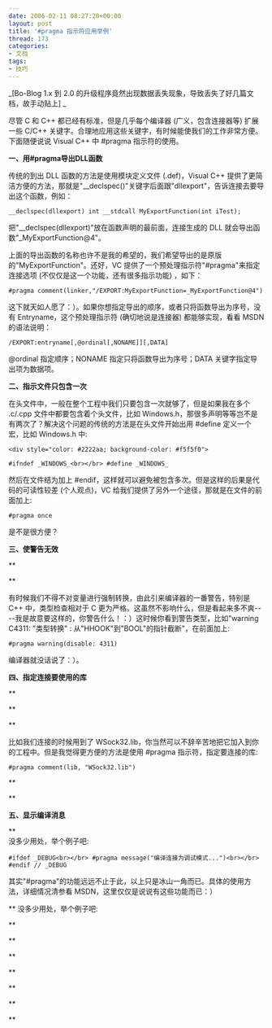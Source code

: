 ```yaml
---
date: 2006-02-11 08:27:20+00:00
layout: post
title: '#pragma 指示符应用举例'
thread: 173
categories:
- 文档
tags:
- 技巧
---
```


_[Bo-Blog 1.x 到 2.0 的升级程序竟然出现数据丢失现象，导致丢失了好几篇文档，故手动贴上] _  


  
尽管 C 和 C++ 都已经有标准，但是几乎每个编译器 (广义，包含连接器等) 扩展一些 C/C++ 关键字。合理地应用这些关键字，有时候能使我们的工作非常方便。下面随便说说 Visual C++ 中 #pragma 指示符的使用。

<!-- more -->  


**一、用#pragma导出DLL函数**

  


传统的到出 DLL 函数的方法是使用模块定义文件 (.def)，Visual C++ 提供了更简洁方便的方法，那就是"__declspec()"关键字后面跟"dllexport"，告诉连接去要导出这个函数，例如：

  
  

    
    __declspec(dllexport) int __stdcall MyExportFunction(int iTest);

  


把"__declspec(dllexport)"放在函数声明的最前面，连接生成的 DLL 就会导出函数"_MyExportFunction@4"。

  


上面的导出函数的名称也许不是我的希望的，我们希望导出的是原版的"MyExportFunction"。还好，VC 提供了一个预处理指示符"#pragma"来指定连接选项 (不仅仅是这一个功能，还有很多指示功能) ，如下：

  
  

    
    #pragma comment(linker,"/EXPORT:MyExportFunction=_MyExportFunction@4")

  


这下就天如人愿了：）。如果你想指定导出的顺序，或者只将函数导出为序号，没有 Entryname，这个预处理指示符 (确切地说是连接器) 都能够实现，看看 MSDN 的语法说明：

  
  

    
    /EXPORT:entryname[,@ordinal[,NONAME]][,DATA]

  


@ordinal 指定顺序；NONAME 指定只将函数导出为序号；DATA 关键字指定导出项为数据项。

  


**二、指示文件只包含一次**

  


在头文件中，一般在整个工程中我们只要包含一次就够了，但是如果我在多个 .c/.cpp 文件中都要包含着个头文件，比如 Windows.h，那很多声明等等岂不是有两次了？解决这个问题的传统的方法是在头文件开始出用 #define 定义一个宏，比如 Windows.h 中:  


  

    
    <div style="color: #2222aa; background-color: #f5f5f0"> 
    
    #ifndef _WINDOWS_<br></br> #define _WINDOWS_

  
  
  


  然后在文件结为加上 #endif，这样就可以避免被包含多次。但是这样的后果是代码的可读性较差 (个人观点)，VC 给我们提供了另外一个途径，那就是在文件的前面加上:

  
  
  
  
  
  

    
    #pragma once

  
  
  
  
  


   是不是很方便？

  
  
  
  
  


**三、使警告无效**

  


**  


**  
  


   有时候我们不得不对变量进行强制转换，由此引来编译器的一番警告，特别是 C++ 中，类型检查相对于 C 更为严格。这虽然不影响什么，但是看起来多不爽----我是故意要这样的，你警告什么！：）这时候你看到警告类型，比如"warning C4311: "类型转换" : 从"HHOOK"到"BOOL"的指针截断"，在前面加上:

  
  
  
  
  
  

    
    #pragma warning(disable: 4311)

  
  
  


  编译器就没话说了：）。

  
  
  
  
  


**四、指定连接要使用的库**

  


**  


**  


**  
  


   比如我们连接的时候用到了 WSock32.lib，你当然可以不辞辛苦地把它加入到你的工程中。但是我觉得更方便的方法是使用 #pragma 指示符，指定要连接的库:

  
  
  
  
  

    
    #pragma comment(lib, "WSock32.lib")

  
  
  


**  


**  


**五、显示编译消息**

  


**  
    没多少用处，举个例子吧:  
  
  
  
  
  

    
    #ifdef _DEBUG<br></br> #pragma message("编译连接为调试模式...")<br></br> #endif // _DEBUG

  
  
  


  其实"#pragma"的功能远远不止于此，以上只是冰山一角而已。具体的使用方法，详细情况清参看 MSDN，这里仅仅是说说有这些功能而已：） 

  
  
**    没多少用处，举个例子吧:

**

**

**

**

**

**

**
